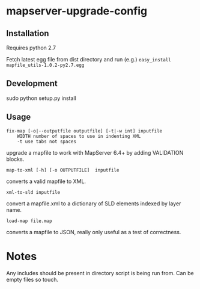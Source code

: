 # mapserver-upgrade-config

## Installation

Requires python 2.7 

Fetch latest egg file from dist directory and run (e.g.) `easy_install mapfile_utils-1.0.2-py2.7.egg`


## Development

sudo python setup.py install
    
## Usage

    fix-map [-o|--outputfile outputfile] [-t|-w int] inputfile
        WIDTH number of spaces to use in indenting XML
        -t use tabs not spaces
        
upgrade a mapfile to work with MapServer 6.4+ by adding VALIDATION blocks.

    map-to-xml [-h] [-o OUTPUTFILE]  inputfile

converts a valid mapfile to XML.

	xml-to-sld inputfile
	
convert a mapfile.xml to a dictionary of SLD elements indexed by layer name.

    load-map file.map
    
converts a mapfile to JSON, really only useful as a test of correctness.

# Notes
Any includes should be present in directory script is being run from. Can be empty files so touch.
